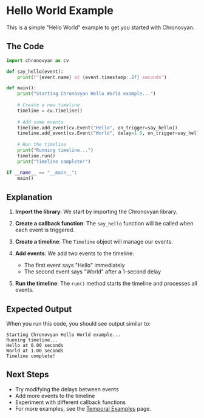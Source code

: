 # Hello World Example

This is a simple "Hello World" example to get you started with Chronovyan.

## The Code

```python
import chronovyan as cv

def say_hello(event):
    print(f"{event.name} at {event.timestamp:.2f} seconds")

def main():
    print("Starting Chronovyan Hello World example...")
    
    # Create a new timeline
    timeline = cv.Timeline()
    
    # Add some events
    timeline.add_event(cv.Event("Hello", on_trigger=say_hello))
    timeline.add_event(cv.Event("World", delay=1.0, on_trigger=say_hello))
    
    # Run the timeline
    print("Running timeline...")
    timeline.run()
    print("Timeline complete!")

if __name__ == "__main__":
    main()
```

## Explanation

1. **Import the library**: We start by importing the Chronovyan library.

2. **Create a callback function**: The `say_hello` function will be called when each event is triggered.

3. **Create a timeline**: The `Timeline` object will manage our events.

4. **Add events**: We add two events to the timeline:
   - The first event says "Hello" immediately
   - The second event says "World" after a 1-second delay

5. **Run the timeline**: The `run()` method starts the timeline and processes all events.

## Expected Output

When you run this code, you should see output similar to:

```
Starting Chronovyan Hello World example...
Running timeline...
Hello at 0.00 seconds
World at 1.00 seconds
Timeline complete!
```

## Next Steps

- Try modifying the delays between events
- Add more events to the timeline
- Experiment with different callback functions
- For more examples, see the [Temporal Examples](guides/examples/index.md) page.
